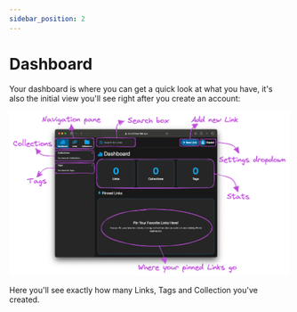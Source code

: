 ```yaml
---
sidebar_position: 2
---
```


# Dashboard

Your dashboard is where you can get a quick look at what you have, it's also the initial view you'll see right after you create an account:

![Labeled dashboard](/img/labeled-dashboard.png)

Here you'll see exactly how many Links, Tags and Collection you've created.
